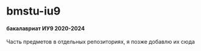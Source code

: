 # bmstu-iu9

#### бакалавриат ИУ9 2020-2024
Часть предметов в отдельных репозиториях, я позже добавлю их сюда 
